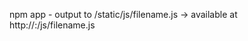 npm app - output to /static/js/filename.js -> available at http://<HOSTNAME>:<PORT>/js/filename.js

